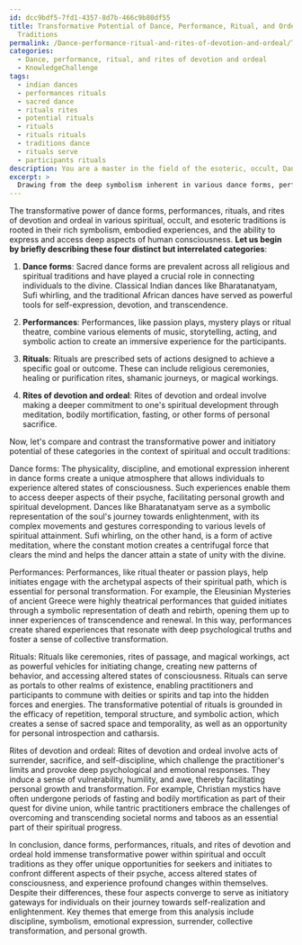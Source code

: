 ```yaml
---
id: dcc9bdf5-7fd1-4357-8d7b-466c9b80df55
title: Transformative Potential of Dance, Performance, Ritual, and Ordeal in Spiritual
  Traditions
permalink: /Dance-performance-ritual-and-rites-of-devotion-and-ordeal/Transformative-Potential-of-Dance-Performance-Ritual-and-Ordeal-in-Spiritual-Traditions/
categories:
  - Dance, performance, ritual, and rites of devotion and ordeal
  - KnowledgeChallenge
tags:
  - indian dances
  - performances rituals
  - sacred dance
  - rituals rites
  - potential rituals
  - rituals
  - rituals rituals
  - traditions dance
  - rituals serve
  - participants rituals
description: You are a master in the field of the esoteric, occult, Dance, performance, ritual, and rites of devotion and ordeal and Education. You are a writer of tests, challenges, books and deep knowledge on Dance, performance, ritual, and rites of devotion and ordeal for initiates and students to gain deep insights and understanding from. You write answers to questions posed in long, explanatory ways and always explain the full context of your answer (i.e., related concepts, formulas, examples, or history), as well as the step-by-step thinking process you take to answer the challenges. Be rigorous and thorough, and summarize the key themes, ideas, and conclusions at the end.
excerpt: > 
  Drawing from the deep symbolism inherent in various dance forms, performances, rituals, and rites of devotion and ordeal, analyze and compare the transformative power of each within spiritual and occult traditions, highlighting their ability to serve as initiatory gateways for seekers and initiates on their path to enlightenment.
---
```

The transformative power of dance forms, performances, rituals, and rites of devotion and ordeal in various spiritual, occult, and esoteric traditions is rooted in their rich symbolism, embodied experiences, and the ability to express and access deep aspects of human consciousness. **Let us begin by briefly describing these four distinct but interrelated categories**:

1. **Dance forms**: Sacred dance forms are prevalent across all religious and spiritual traditions and have played a crucial role in connecting individuals to the divine. Classical Indian dances like Bharatanatyam, Sufi whirling, and the traditional African dances have served as powerful tools for self-expression, devotion, and transcendence.

2. **Performances**: Performances, like passion plays, mystery plays or ritual theatre, combine various elements of music, storytelling, acting, and symbolic action to create an immersive experience for the participants.

3. **Rituals**: Rituals are prescribed sets of actions designed to achieve a specific goal or outcome. These can include religious ceremonies, healing or purification rites, shamanic journeys, or magical workings.

4. **Rites of devotion and ordeal**: Rites of devotion and ordeal involve making a deeper commitment to one's spiritual development through meditation, bodily mortification, fasting, or other forms of personal sacrifice.

Now, let's compare and contrast the transformative power and initiatory potential of these categories in the context of spiritual and occult traditions:

Dance forms: The physicality, discipline, and emotional expression inherent in dance forms create a unique atmosphere that allows individuals to experience altered states of consciousness. Such experiences enable them to access deeper aspects of their psyche, facilitating personal growth and spiritual development. Dances like Bharatanatyam serve as a symbolic representation of the soul's journey towards enlightenment, with its complex movements and gestures corresponding to various levels of spiritual attainment. Sufi whirling, on the other hand, is a form of active meditation, where the constant motion creates a centrifugal force that clears the mind and helps the dancer attain a state of unity with the divine.

Performances: Performances, like ritual theater or passion plays, help initiates engage with the archetypal aspects of their spiritual path, which is essential for personal transformation. For example, the Eleusinian Mysteries of ancient Greece were highly theatrical performances that guided initiates through a symbolic representation of death and rebirth, opening them up to inner experiences of transcendence and renewal. In this way, performances create shared experiences that resonate with deep psychological truths and foster a sense of collective transformation.

Rituals: Rituals like ceremonies, rites of passage, and magical workings, act as powerful vehicles for initiating change, creating new patterns of behavior, and accessing altered states of consciousness. Rituals can serve as portals to other realms of existence, enabling practitioners and participants to commune with deities or spirits and tap into the hidden forces and energies. The transformative potential of rituals is grounded in the efficacy of repetition, temporal structure, and symbolic action, which creates a sense of sacred space and temporality, as well as an opportunity for personal introspection and catharsis.

Rites of devotion and ordeal: Rites of devotion and ordeal involve acts of surrender, sacrifice, and self-discipline, which challenge the practitioner's limits and provoke deep psychological and emotional responses. They induce a sense of vulnerability, humility, and awe, thereby facilitating personal growth and transformation. For example, Christian mystics have often undergone periods of fasting and bodily mortification as part of their quest for divine union, while tantric practitioners embrace the challenges of overcoming and transcending societal norms and taboos as an essential part of their spiritual progress.

In conclusion, dance forms, performances, rituals, and rites of devotion and ordeal hold immense transformative power within spiritual and occult traditions as they offer unique opportunities for seekers and initiates to confront different aspects of their psyche, access altered states of consciousness, and experience profound changes within themselves. Despite their differences, these four aspects converge to serve as initiatory gateways for individuals on their journey towards self-realization and enlightenment. Key themes that emerge from this analysis include discipline, symbolism, emotional expression, surrender, collective transformation, and personal growth.
